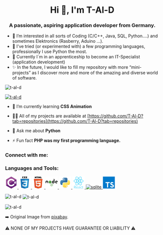 <h1 align="center">Hi 👋, I'm T-Al-D</h1>
<h3 align="center">A passionate, aspiring application developer from Germany.</h3>

- 👀 I’m interested in all sorts of Coding (C/C++, Java, SQL, Python....) and sometimes Elektronics (Rasberry, Aduino ...).
- 🌱 I've tried (or experimented with) a few programming languages, professionally I use Python the most.
- :blue_book: Currently I´m in an apprenticeship to become an IT-Specialist (application development)
- ✨ In the future, I would like to fill my repository with more “mini-projects” as I discover more and more of the amazing and diverse world of software.
  
<p align="left"> <img src="https://komarev.com/ghpvc/?username=t-al-d&label=Profile%20views&color=0e75b6&style=flat" alt="t-al-d" /> </p>

<p align="left"> <a href="https://github.com/ryo-ma/github-profile-trophy"><img src="https://github-profile-trophy.vercel.app/?username=t-al-d" alt="t-al-d" /></a> </p>

- 🌱 I’m currently learning **CSS Animation**

- 👨‍💻 All of my projects are available at [https://github.com/T-Al-D?tab=repositories](https://github.com/T-Al-D?tab=repositories)

- 💬 Ask me about **Python**

- ⚡ Fun fact **PHP was my first programming language.**

<h3 align="left">Connect with me:</h3>
<p align="left">
</p>

<h3 align="left">Languages and Tools:</h3>
<p align="left"> <a href="https://www.w3schools.com/cs/" target="_blank" rel="noreferrer"> <img src="https://raw.githubusercontent.com/devicons/devicon/master/icons/csharp/csharp-original.svg" alt="csharp" width="40" height="40"/> </a> <a href="https://www.w3schools.com/css/" target="_blank" rel="noreferrer"> <img src="https://raw.githubusercontent.com/devicons/devicon/master/icons/css3/css3-original-wordmark.svg" alt="css3" width="40" height="40"/> </a> <a href="https://www.w3.org/html/" target="_blank" rel="noreferrer"> <img src="https://raw.githubusercontent.com/devicons/devicon/master/icons/html5/html5-original-wordmark.svg" alt="html5" width="40" height="40"/> </a> <a href="https://nodejs.org" target="_blank" rel="noreferrer"> <img src="https://raw.githubusercontent.com/devicons/devicon/master/icons/nodejs/nodejs-original-wordmark.svg" alt="nodejs" width="40" height="40"/> </a> <a href="https://www.python.org" target="_blank" rel="noreferrer"> <img src="https://raw.githubusercontent.com/devicons/devicon/master/icons/python/python-original.svg" alt="python" width="40" height="40"/> </a> <a href="https://reactjs.org/" target="_blank" rel="noreferrer"> <img src="https://raw.githubusercontent.com/devicons/devicon/master/icons/react/react-original-wordmark.svg" alt="react" width="40" height="40"/> </a> <a href="https://www.sqlite.org/" target="_blank" rel="noreferrer"> <img src="https://www.vectorlogo.zone/logos/sqlite/sqlite-icon.svg" alt="sqlite" width="40" height="40"/> </a> <a href="https://www.typescriptlang.org/" target="_blank" rel="noreferrer"> <img src="https://raw.githubusercontent.com/devicons/devicon/master/icons/typescript/typescript-original.svg" alt="typescript" width="40" height="40"/> </a> </p>

<p><img align="left" src="https://github-readme-stats.vercel.app/api/top-langs?username=t-al-d&show_icons=true&locale=en&layout=compact" alt="t-al-d" /></p>

<p>&nbsp;<img align="center" src="https://github-readme-stats.vercel.app/api?username=t-al-d&show_icons=true&locale=en" alt="t-al-d" /></p>

<p><img align="center" src="https://github-readme-streak-stats.herokuapp.com/?user=t-al-d&" alt="t-al-d" /></p>


:arrow_right: Original Image from [pixabay](https://pixabay.com/illustrations/futuristic-brain-cyborg-technology-8789975/).

⚠️ NONE OF MY PROJECTS HAVE GUARANTEE OR LIABILITY ⚠️ 
<!---
T-Al-D/T-Al-D is a ✨ special ✨ repository because its `README.md` (this file) appears on your GitHub profile.
You can click the Preview link to take a look at your changes.
--->
